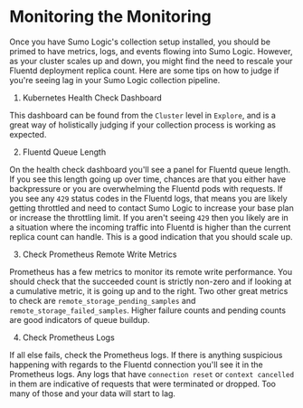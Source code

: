 # Monitoring the Monitoring

Once you have Sumo Logic's collection setup installed, you should be primed to have metrics, logs, and events flowing into Sumo Logic. However, as your cluster scales up and down, you might find the need to rescale your Fluentd deployment replica count. Here are some tips on how to judge if you're seeing lag in your Sumo Logic collection pipeline.

1. Kubernetes Health Check Dashboard

This dashboard can be found from the `Cluster` level in `Explore`, and is a great way of holistically judging if your collection process is working as expected.

2. Fluentd Queue Length

On the health check dashboard you'll see a panel for Fluentd queue length. If you see this length going up over time, chances are that you either have backpressure or you are overwhelming the Fluentd pods with requests. If you see any `429` status codes in the Fluentd logs, that means you are likely getting throttled and need to contact Sumo Logic to increase your base plan or increase the throttling limit. If you aren't seeing `429` then you likely are in a situation where the incoming traffic into Fluentd is higher than the current replica count can handle. This is a good indication that you should scale up.

3. Check Prometheus Remote Write Metrics

Prometheus has a few metrics to monitor its remote write performance. You should check that the succeeded count is strictly non-zero and if looking at a cumulative metric, it is going up and to the right. Two other great metrics to check are `remote_storage_pending_samples` and `remote_storage_failed_samples`. Higher failure counts and pending counts are good indicators of queue buildup.

4. Check Prometheus Logs

If all else fails, check the Prometheus logs. If there is anything suspicious happening with regards to the Fluentd connection you'll see it in the Prometheus logs. Any logs that have `connection reset` or `context cancelled` in them are indicative of requests that were terminated or dropped. Too many of those and your data will start to lag.
